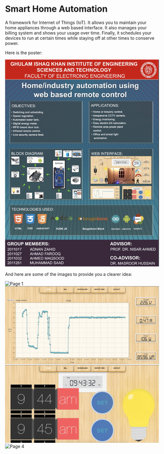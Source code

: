 # Smart Home Automation

A framework for Internet of Things (IoT). It allows you to maintain your home appliances through a web based interface. It also manages your billing system and shows your usage over time. Finally, it schedules your devices to run at certain times while staying off at other times to conserve power.

Here is the poster:

![Poster](https://github.com/AdnanZahid/Smart-home-automation/blob/master/poster.png)

And here are some of the images to provide you a clearer idea:

![Page 1](https://github.com/AdnanZahid/Smart-home-automation/blob/master/page1.png)
![Page 2](https://github.com/AdnanZahid/Smart-home-automation/blob/master/page2.png)
![Page 3](https://github.com/AdnanZahid/Smart-home-automation/blob/master/page3.png)
![Page 4](https://github.com/AdnanZahid/Smart-home-automation/blob/master/page4.png)
